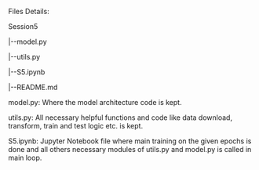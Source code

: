 Files Details:


Session5

|--model.py

|--utils.py

|--S5.ipynb

|--README.md

model.py: Where the model architecture code is kept.

utils.py: All necessary helpful functions and code like data download, transform, train and test logic etc. is kept.

S5.ipynb: Jupyter Notebook file where main training on the given epochs is done and all others necessary modules of utils.py and model.py is called in main loop.



